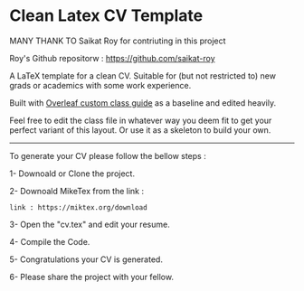 # Clean Latex CV Template

MANY THANK TO Saikat Roy for contriuting in this project

Roy's Github repositorw : https://github.com/saikat-roy

A LaTeX template for a clean CV. Suitable for (but not restricted to) new grads or academics with some work experience.

Built with [Overleaf custom class guide](https://www.overleaf.com/learn/latex/How_to_write_a_LaTeX_class_file_and_design_your_own_CV_(Part_1)) as a baseline and edited heavily.

Feel free to edit the class file in whatever way you deem fit to get your perfect variant of this layout. Or use it as a skeleton to build your own.

------------------------------------------------------------------------------------------------------------------------------------------------------------


To generate your CV please follow the bellow steps :

  1- Downoald or Clone the project.
  
  2- Downoald MikeTex from the link :
  
    link : https://miktex.org/download
    
   3- Open the "cv.tex" and edit your resume.
   
   4- Compile the Code.
   
   5- Congratulations your CV is generated.
   
   6- Please share the project with your fellow.



